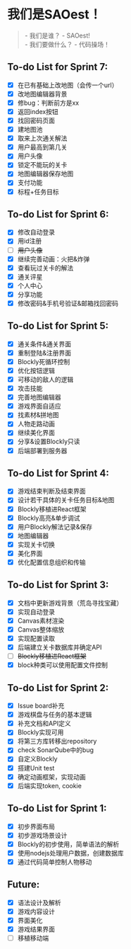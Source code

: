 # 我们是SAOest！

<blockquote>
- 我们是谁？ - SAOest!
<br/>
- 我们要做什么？ - 代码操场！
</blockquote>

## To-do List for Sprint 7:

- [x] 在已有基础上改地图（会传一个url）
- [x] 改地图编辑器背景
- [x] 修bug：判断前方是xx
- [x] 返回index按钮
- [x] 找回密码页面
- [x] 建地图池
- [x] 取来上次通关解法
- [x] 用户最高到第几关
- [x] 用户头像
- [x] 锁定不能玩的关卡
- [x] 地图编辑器保存地图
- [x] 支付功能
- [x] 标程+任务目标

## To-do List for Sprint 6:

- [x] 修改自动登录
- [x] 用id注册
- [ ] ~~用户头像~~ 
- [x] 继续完善动画：火把&炸弹
- [x] 查看玩过关卡的解法
- [x] 通关评星
- [x] 个人中心
- [x] 分享功能
- [x] 修改密码&手机号验证&邮箱找回密码

## To-do List for Sprint 5:

- [x] 通关条件&通关界面
- [x] 重制登陆&注册界面
- [x] Blockly死循环控制
- [x] 优化按钮逻辑
- [x] 可移动的敌人的逻辑
- [x] 攻击技能
- [x] 完善地图编辑器
- [x] 游戏界面自适应
- [x] 找素材&拼地图
- [x] 人物走路动画
- [x] 继续美化界面
- [x] 分享&设置Blockly只读
- [x] 后端部署到服务器

## To-do List for Sprint 4:

- [x] 游戏结束判断及结束界面
- [x] 设计若干具体的关卡任务目标&地图
- [x] Blockly移植进React框架
- [x] Blockly高亮&单步调试
- [x] 用户Blockly解法记录&保存
- [x] 地图编辑器
- [x] 实现关卡切换
- [x] 美化界面
- [x] 优化配置信息组织和传输

## To-do List for Sprint 3:

- [x] 文档中更新游戏背景（荒岛寻找宝藏）
- [x] 实现自动登录
- [x] Canvas素材渲染
- [x] Canvas整体缩放
- [x] 实现配置读取
- [x] 后端建立关卡数据库并确定API
- [ ] ~~Blockly移植进React框架~~
- [x] block种类可以使用配置文件控制

## To-do List for Sprint 2:

- [x] Issue board补充
- [x] 游戏棋盘与任务的基本逻辑
- [x] 补充文档和API定义
- [x] Blockly实现可用
- [x] 将第三方库转移出repository
- [x] check SonarQube中的bug
- [x] 自定义Blockly
- [x] 搭建Unit test
- [x] 确定动画框架，实现动画
- [x] 后端实现token, cookie

## To-do List for Sprint 1:

- [x] 初步界面布局
- [x] 初步游戏场景设计
- [x] Blockly的初步使用，简单语法的解析
- [x] 使用nodejs处理用户数据，创建数据库
- [x] 通过代码简单控制人物移动

## Future:
- [x] 语法设计及解析
- [x] 游戏内容设计
- [x] 界面美化
- [x] 游戏结果界面
- [ ] 移植移动端